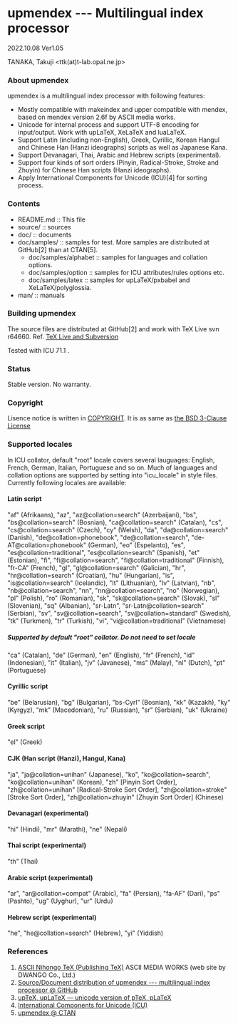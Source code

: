 upmendex  --- Multilingual index processor
==========================================

2022.10.08 Ver1.05

TANAKA, Takuji
<ttk(at)t-lab.opal.ne.jp>


### About upmendex
upmendex is a multilingual index processor with following features:

 * Mostly compatible with makeindex and
   upper compatible with mendex,
   based on mendex version 2.6f by ASCII media works.
 * Unicode for internal process and
   support UTF-8 encoding for input/output.
   Work with upLaTeX, XeLaTeX and luaLaTeX.
 * Support Latin (including non-English), Greek, Cyrillic,
   Korean Hangul and Chinese Han (Hanzi ideographs) scripts
   as well as Japanese Kana.
 * Support Devanagari, Thai, Arabic and Hebrew scripts (experimental).
 * Support four kinds of sort orders (Pinyin, Radical-Stroke,
   Stroke and Zhuyin) for Chinese Han scripts (Hanzi ideographs).
 * Apply International Components for Unicode (ICU)[4]
   for sorting process.

### Contents
 * README.md :: This file
 * source/ :: sources
 * doc/ :: documents
 * doc/samples/ :: samples for test.
   More samples are distributed at GitHub[2] than at CTAN[5].
   * doc/samples/alphabet :: samples for languages and collation options.
   * doc/samples/option :: samples for ICU attributes/rules options etc.
   * doc/samples/latex :: samples for upLaTeX/pxbabel and XeLaTeX/polyglossia.
 * man/ :: manuals

### Building upmendex
The source files are distributed at GitHub[2] and work with TeX Live svn r64660.
Ref. [TeX Live and Subversion](http://www.tug.org/texlive/svn/)

Tested with ICU 71.1 .

### Status
Stable version.
No warranty.

### Copyright
Lisence notice is written in [COPYRIGHT](./COPYRIGHT).
It is as same as [the BSD 3-Clause License](https://opensource.org/licenses/BSD-3-Clause)

### Supported locales
In ICU collator, default "root" locale covers several lauguages:
English, French, German, Italian, Portuguese and so on.
Much of languages and collation options are supported by
setting into "icu_locale" in style files.
Currently following locales are available:

#### Latin script
  "af" (Afrikaans), "az", "az@collation=search" (Azerbaijani),
  "bs", "bs@collation=search" (Bosnian),
  "ca@collation=search" (Catalan), "cs", "cs@collation=search" (Czech),
  "cy" (Welsh), "da", "da@collation=search" (Danish),
  "de@collation=phonebook", "de@collation=search", "de-AT@collation=phonebook" (German),
  "eo" (Espelanto), "es", "es@collation=traditional", "es@collation=search" (Spanish),
  "et" (Estonian), "fi", "fi@collation=search", "fi@collation=traditional" (Finnish),
  "fr-CA" (French), "gl", "gl@collation=search" (Galician),
  "hr", "hr@collation=search" (Croatian), "hu" (Hungarian),
  "is", "is@collation=search" (Icelandic), "lt" (Lithuanian), "lv" (Latvian),
  "nb", "nb@collation=search", "nn", "nn@collation=search", "no" (Norwegian),
  "pl" (Polish), "ro" (Romanian), "sk", "sk@collation=search" (Slovak),
  "sl" (Slovenian), "sq" (Albanian), "sr-Latn", "sr-Latn@collation=search" (Serbian),
  "sv", "sv@collation=search", "sv@collation=standard" (Swedish), "tk" (Turkmen),
  "tr" (Turkish), "vi", "vi@collation=traditional" (Vietnamese)

##### Supported by default "root" collator. Do not need to set locale
  "ca" (Catalan), "de" (German), "en" (English), "fr" (French), "id" (Indonesian),
  "it" (Italian), "jv" (Javanese), "ms" (Malay), "nl" (Dutch), "pt" (Portuguese)

#### Cyrillic script
  "be" (Belarusian), "bg" (Bulgarian), "bs-Cyrl" (Bosnian), "kk" (Kazakh), "ky" (Kyrgyz),
  "mk" (Macedonian), "ru" (Russian), "sr" (Serbian), "uk" (Ukraine)

#### Greek script
  "el" (Greek)

#### CJK (Han script (Hanzi), Hangul, Kana)
  "ja", "ja@collation=unihan" (Japanese),
  "ko", "ko@collation=search", "ko@collation=unihan" (Korean),
  "zh" [Pinyin Sort Order], "zh@collation=unihan" [Radical-Stroke Sort Order],
  "zh@collation=stroke" [Stroke Sort Order], "zh@collation=zhuyin" [Zhuyin Sort Order] (Chinese)

#### Devanagari (experimental)
  "hi" (Hindi), "mr" (Marathi), "ne" (Nepali)

#### Thai script (experimental)
  "th" (Thai)

#### Arabic script (experimental)
  "ar", "ar@collation=compat" (Arabic), "fa" (Persian), "fa-AF" (Dari), "ps" (Pashto),
  "ug" (Uyghur), "ur" (Urdu)

#### Hebrew script (experimental)
  "he", "he@collation=search" (Hebrew), "yi" (Yiddish)

### References
1.  [ASCII Nihongo TeX (Publishing TeX)](https://asciidwango.github.io/ptex/)
    ASCII MEDIA WORKS (web site by DWANGO Co., Ltd.)
2.  [Source/Document distribution of upmendex --- multilingual index processor @ GitHub](https://github.com/t-tk/upmendex-package)
3.  [upTeX, upLaTeX ― unicode version of pTeX, pLaTeX](http://www.t-lab.opal.ne.jp/tex/uptex_en.html)
4.  [International Components for Unicode (ICU)](https://icu.unicode.org/)
5.  [upmendex @ CTAN](https://ctan.org/pkg/upmendex/)

